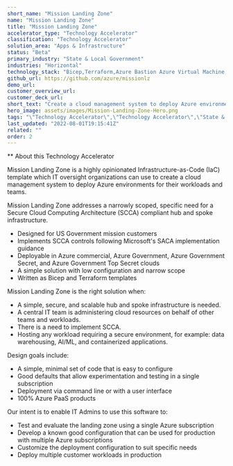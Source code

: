 ```yaml
---
short_name: "Mission Landing Zone"
name: "Mission Landing Zone"
title: "Mission Landing Zone"
accelerator_type: "Technology Accelerator"
classification: "Technology Accelerator"
solution_area: "Apps & Infrastructure"
status: "Beta"
primary_industry: "State & Local Government"
industries: "Horizontal"
technology_stack: "Bicep,Terraform,Azure Bastion Azure Virtual Machine,Azure Firewall,Azure Defender,Azure Policy,Azure Sentinel,Azure Storage,Log Analytics"
github_url: https://github.com/azure/missionlz
demo_url: 
customer_overview_url: 
customer_deck_url: 
short_text: "Create a cloud management system to deploy Azure environments."
hero_image: assets/images/Mission-Landing-Zone-Hero.png
tags: "\"Technology Accelerator\",\"Technology Accelerator\",\"State & Local Government\",\"Horizontal\",\"Bicep\",\"Terraform\",\"Azure Bastion Azure Virtual Machine\",\"Azure Firewall\",\"Azure Defender\",\"Azure Policy\",\"Azure Sentinel\",\"Azure Storage\",\"Log Analytics\",\"Apps & Infrastructure\",\"Beta\""
last_updated: "2022-08-01T19:15:41Z"
related: ""
order: 2
---
```

** About this Technology Accelerator

Mission Landing Zone is a highly opinionated Infrastructure-as-Code (IaC) template which IT oversight organizations can use to create a cloud management system to deploy Azure environments for their workloads and teams.

Mission Landing Zone addresses a narrowly scoped, specific need for a Secure Cloud Computing Architecture (SCCA) compliant hub and spoke infrastructure.

* Designed for US Government mission customers
* Implements SCCA controls following Microsoft's SACA implementation guidance
* Deployable in Azure commercial, Azure Government, Azure Government Secret, and Azure Government Top Secret clouds
* A simple solution with low configuration and narrow scope
* Written as Bicep and Terraform templates

Mission Landing Zone is the right solution when:

* A simple, secure, and scalable hub and spoke infrastructure is needed.
* A central IT team is administering cloud resources on behalf of other teams and workloads.
* There is a need to implement SCCA.
* Hosting any workload requiring a secure environment, for example: data warehousing, AI/ML, and containerized applications.

Design goals include:

* A simple, minimal set of code that is easy to configure
* Good defaults that allow experimentation and testing in a single subscription
* Deployment via command line or with a user interface
* 100% Azure PaaS products

Our intent is to enable IT Admins to use this software to:

* Test and evaluate the landing zone using a single Azure subscription
* Develop a known good configuration that can be used for production with multiple Azure subscriptions
* Customize the deployment configuration to suit specific needs
* Deploy multiple customer workloads in production